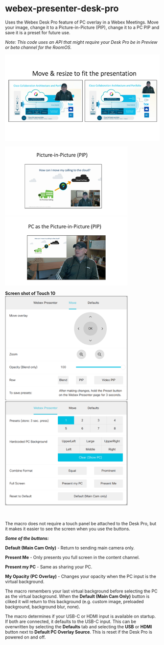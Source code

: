# webex-presenter-desk-pro
Uses the Webex Desk Pro feature of PC overlay in a Webex Meetings.  Move your image, change it to a Picture-in-Picture (PIP), change it to a PC PIP and save it is a preset for future use.  
  
*Note: This code uses an API that might require your Desk Pro be in Preview or beta channel for the RoomOS.*

![Move and resive](./images/MoveAndResizeExample.png) <br/>

<img src="./images/PIPexample.png" width="400" /> <img src="./images/PCpipexample.png" width="400" /> <br/>
  
**Screen shot of Touch 10** 
<br/><img src="./images/MoveZoomTab.png" width="400" />     <img src="./images/WebexPresenterTab.png" width="400" />
<br/><br/><br/>
   
The macro does not require a touch panel be attached to the Desk Pro, but it makes it easier to see the screen when you use the buttons.  
  
***Some of the buttons:***   
  
**Default (Main Cam Only)** - Return to sending main camera only. 
  
**Present Me** - Only presents you full screen in the content channel.  

**Present my PC** - Same as sharing your PC.  

**My Opacity (PC Overlay)** - Changes your opacity when the PC input is the virtual background. 

The macro remembers your last virtual background before selecting the PC as the virtual background.  When the **Default (Main Cam Only)** button is cliked it will return to this background (e.g. custom image, preloaded background, background blur, none).   

The macro determines if your USB-C or HDMI input is available on startup.  If both are connected, it defaults to the USB-C input.  This can be overwritten by selecting the **Defaults** tab and selecting the **USB** or **HDMI** button next to **Default PC Overlay Source**.  This is reset if the Desk Pro is powered on and off.  
 
